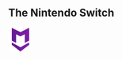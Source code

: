 ## The Nintendo Switch
![alt text](https://github.com/adam-p/markdown-here/raw/master/src/common/images/icon48.png "Logo Title Text 1")



